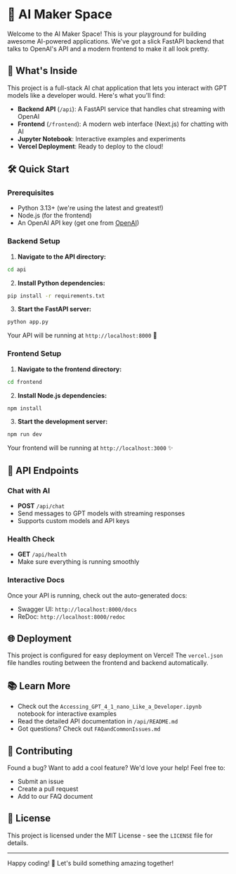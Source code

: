 # 🤖 AI Maker Space

Welcome to the AI Maker Space! This is your playground for building awesome AI-powered applications. We've got a slick FastAPI backend that talks to OpenAI's API and a modern frontend to make it all look pretty.

## 🚀 What's Inside

This project is a full-stack AI chat application that lets you interact with GPT models like a developer would. Here's what you'll find:

- **Backend API** (`/api`): A FastAPI service that handles chat streaming with OpenAI
- **Frontend** (`/frontend`): A modern web interface (Next.js) for chatting with AI
- **Jupyter Notebook**: Interactive examples and experiments
- **Vercel Deployment**: Ready to deploy to the cloud!

## 🛠️ Quick Start

### Prerequisites
- Python 3.13+ (we're using the latest and greatest!)
- Node.js (for the frontend)
- An OpenAI API key (get one from [OpenAI](https://platform.openai.com/))

### Backend Setup

1. **Navigate to the API directory:**
```bash
cd api
```

2. **Install Python dependencies:**
```bash
pip install -r requirements.txt
```

3. **Start the FastAPI server:**
```bash
python app.py
```

Your API will be running at `http://localhost:8000` 🎉

### Frontend Setup

1. **Navigate to the frontend directory:**
```bash
cd frontend
```

2. **Install Node.js dependencies:**
```bash
npm install
```

3. **Start the development server:**
```bash
npm run dev
```

Your frontend will be running at `http://localhost:3000` ✨

## 🔧 API Endpoints

### Chat with AI
- **POST** `/api/chat`
- Send messages to GPT models with streaming responses
- Supports custom models and API keys

### Health Check
- **GET** `/api/health`
- Make sure everything is running smoothly

### Interactive Docs
Once your API is running, check out the auto-generated docs:
- Swagger UI: `http://localhost:8000/docs`
- ReDoc: `http://localhost:8000/redoc`

## 🌐 Deployment

This project is configured for easy deployment on Vercel! The `vercel.json` file handles routing between the frontend and backend automatically.

## 📚 Learn More

- Check out the `Accessing_GPT_4_1_nano_Like_a_Developer.ipynb` notebook for interactive examples
- Read the detailed API documentation in `/api/README.md`
- Got questions? Check out `FAQandCommonIssues.md`

## 🤝 Contributing

Found a bug? Want to add a cool feature? We'd love your help! Feel free to:
- Submit an issue
- Create a pull request
- Add to our FAQ document

## 📄 License

This project is licensed under the MIT License - see the `LICENSE` file for details.

---

Happy coding! 🎉 Let's build something amazing together!
